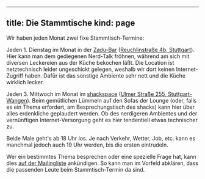 -----
title: Die Stammtische
kind: page
-----

Wir haben jeden Monat zwei fixe Stammtisch-Termine:

Jeden 1. Dienstag im Monat in der [Zadu-Bar](http://www.zadu.de/)
([Reuchlinstraße 4b, Stuttgart](http://www.openstreetmap.org/way/28098272)).
Hier kann man dem gediegenen Nerd-Talk fröhnen, während am sich mit
diversen Leckereien aus der Küche bekochen läßt. Die Location ist
netztechnisch leider ungeschickt gelegen, weshalb wir dort keinen
Internet-Zugriff haben. Dafür ist das sonstige Ambiente sehr nett und
die Küche wirklich lecker.

Jeden 3. Mittwoch im Monat im [shackspace](http://www.shackspace.de/)
([Ulmer Straße 255, Stuttgart-Wangen](http://www.openstreetmap.org/way/117462257)).
Beim gemütlichen Lümmeln auf den Sofas der Lounge (oder, falls es ein
Thema erfordert, am Besprechungstisch des shacks) kann hier über alles
erdenkliche geplaudert werden. Ob des nerdigeren Ambientes und der
vernünftigen Internet-Versorgung geht es hier tendentiell etwas
technischer zu.

Beide Male geht's ab 18 Uhr los. Je nach Verkehr, Wetter, Job, etc.
kann es manchmal jedoch auch 19 Uhr werden, bis die ersten eintrudeln.

Wer ein bestimmtes Thema besprechen oder eine spezielle Frage hat, kann
dies [auf der Mailingliste](/about/contact/) ankündigen. So kann man im
Vorfeld abklären, dass die passenden Leute beim Stammtisch-Termin da sind.


